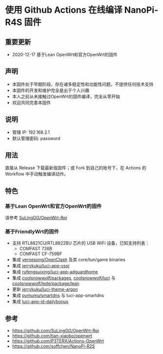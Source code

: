 # 使用 Github Actions 在线编译 NanoPi-R4S 固件

## 重要更新
* 2020-12-17 基于Lean OpenWrt和官方OpenWrt的固件

## 声明
* 本固件处于早期阶段，存在诸多稳定性和功能性问题，不提供任何技术支持
* 本固件的开发和维护完全是出于个人兴趣
* 本人之前从未接触过OpenWrt的固件编译，完全从零开始
* 欢迎共同完善本固件

## 说明
* 管理 IP: 192.168.2.1
* 默认管理密码: password

## 用法
直接从 Release 下载最新版固件；或 Fork 到自己的账号下，在 Actions 的 Workflow 中手动触发编译动作。

## 特色
### 基于Lean OpenWrt和官方OpenWrt的固件
请参考 [SuLingGG/OpenWrt-Rpi](https://github.com/SuLingGG/OpenWrt-Rpi)

### 基于FriendlyWrt的固件
* 支持 RTL8821CU/RTL8822BU 芯片的 USB WiFi 设备，已知支持列表：
    - COMFAST 726B
    - COMFAST CF-759BF
* 集成 [vernesong/OpenClash](https://github.com/vernesong/OpenClash) 及其 core/tun/game binaries
* 集成 [jerrykuku/luci-app-vssr](https://github.com/jerrykuku/luci-app-vssr)
* 集成 [rufengsuixing/luci-app-adguardhome](https://github.com/rufengsuixing/luci-app-adguardhome)
* 集成 [coolsnowwolf/packages](https://github.com/coolsnowwolf/packages), [coolsnowwolf/luci](https://github.com/coolsnowwolf/luci) 与 [coolsnowwolf/lede/package/lean](https://github.com/coolsnowwolf/lede/tree/master/package/lean)
* 更新 [jerrykuku/luci-theme-argon](https://github.com/jerrykuku/luci-theme-argon)
* 集成 [pymumu/smartdns](https://github.com/pymumu/smartdns) 与 luci-app-smartdns
* 集成 [luci-app-jd-dailybonus](https://github.com/jerrykuku/luci-app-jd-dailybonus)

## 参考
* https://github.com/SuLingGG/OpenWrt-Rpi
* https://github.com/tian-xiaobo/openwrt
* https://github.com/P3TERX/Actions-OpenWrt
* https://github.com/soffchen/NanoPi-R2S
